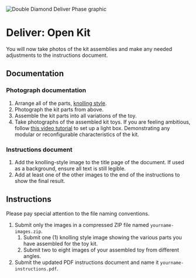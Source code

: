![Double Diamond Deliver Phase graphic](/assets/dd-process-deliver-1200px@2x.png)

# Deliver: Open Kit

You will now take photos of the kit assemblies and make any needed adjustments to the instructions document. 

## Documentation
### Photograph documentation

1. Arrange all of the parts, [knolling style](https://en.wikipedia.org/wiki/Knolling).
2. Photograph the kit parts from above.
3. Assemble the kit parts into all variations of the toy.
4. Take photographs of the assembled kit toys. If you are feeling ambitious, follow [this video tutorial](https://www.youtube.com/watch?v=T6fnHEvLyAE) to set up a light box. Demonstrating any modular or reconfigurable characteristics of the kit.



### Instructions document

1. Add the knolling-style image to the title page of the document. If used as a background, ensure all text is still legible.
2. Add at least one of the other images to the end of the instructions to show the final result.

## Instructions

Please pay special attention to the file naming conventions.

1. Submit only the images in a compressed ZIP file named `yourname-images.zip`.
    1. Submit one (1) knolling style image showing the various parts you have assembled for the toy kit.
    2. Submit two to eight images of your assembled toy from different angles.
2. Submit the updated PDF instructions document and name it `yourname-instructions.pdf`.